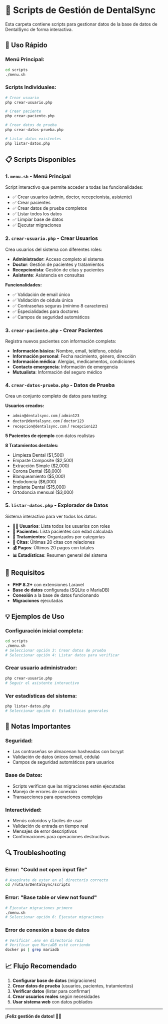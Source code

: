 # 📁 Scripts de Gestión de DentalSync

Esta carpeta contiene scripts para gestionar datos de la base de datos de DentalSync de forma interactiva.

## 🚀 Uso Rápido

### **Menú Principal:**
```bash
cd scripts
./menu.sh
```

### **Scripts Individuales:**
```bash
# Crear usuario
php crear-usuario.php

# Crear paciente  
php crear-paciente.php

# Crear datos de prueba
php crear-datos-prueba.php

# Listar datos existentes
php listar-datos.php
```

## 📋 Scripts Disponibles

### 1. **`menu.sh`** - Menú Principal
Script interactivo que permite acceder a todas las funcionalidades:
- ✅ Crear usuarios (admin, doctor, recepcionista, asistente)
- ✅ Crear pacientes
- ✅ Crear datos de prueba completos
- ✅ Listar todos los datos
- ✅ Limpiar base de datos
- ✅ Ejecutar migraciones

### 2. **`crear-usuario.php`** - Crear Usuarios
Crea usuarios del sistema con diferentes roles:
- **Administrador**: Acceso completo al sistema
- **Doctor**: Gestión de pacientes y tratamientos
- **Recepcionista**: Gestión de citas y pacientes
- **Asistente**: Asistencia en consultas

**Funcionalidades:**
- ✅ Validación de email único
- ✅ Validación de cédula única
- ✅ Contraseñas seguras (mínimo 8 caracteres)
- ✅ Especialidades para doctores
- ✅ Campos de seguridad automáticos

### 3. **`crear-paciente.php`** - Crear Pacientes
Registra nuevos pacientes con información completa:
- **Información básica**: Nombre, email, teléfono, cédula
- **Información personal**: Fecha nacimiento, género, dirección
- **Información médica**: Alergias, medicamentos, condiciones
- **Contacto emergencia**: Información de emergencia
- **Mutualista**: Información del seguro médico

### 4. **`crear-datos-prueba.php`** - Datos de Prueba
Crea un conjunto completo de datos para testing:

**Usuarios creados:**
- `admin@dentalsync.com` / `admin123`
- `doctor@dentalsync.com` / `doctor123`  
- `recepcion@dentalsync.com` / `recepcion123`

**5 Pacientes de ejemplo** con datos realistas

**8 Tratamientos dentales:**
- Limpieza Dental ($1,500)
- Empaste Composite ($2,500)
- Extracción Simple ($2,000)
- Corona Dental ($8,000)
- Blanqueamiento ($5,000)
- Endodoncia ($6,000)
- Implante Dental ($15,000)
- Ortodoncia mensual ($3,000)

### 5. **`listar-datos.php`** - Explorador de Datos
Sistema interactivo para ver todos los datos:
- **👨‍⚕️ Usuarios**: Lista todos los usuarios con roles
- **👥 Pacientes**: Lista pacientes con edad calculada
- **🦷 Tratamientos**: Organizados por categorías
- **📅 Citas**: Últimas 20 citas con relaciones
- **💰 Pagos**: Últimos 20 pagos con totales
- **📊 Estadísticas**: Resumen general del sistema

## 🔧 Requisitos

- **PHP 8.2+** con extensiones Laravel
- **Base de datos** configurada (SQLite o MariaDB)
- **Conexión** a la base de datos funcionando
- **Migraciones** ejecutadas

## 💡 Ejemplos de Uso

### **Configuración inicial completa:**
```bash
cd scripts
./menu.sh
# Seleccionar opción 3: Crear datos de prueba
# Seleccionar opción 4: Listar datos para verificar
```

### **Crear usuario administrador:**
```bash
php crear-usuario.php
# Seguir el asistente interactivo
```

### **Ver estadísticas del sistema:**
```bash
php listar-datos.php
# Seleccionar opción 6: Estadísticas generales
```

## 🚨 Notas Importantes

### **Seguridad:**
- Las contraseñas se almacenan hasheadas con bcrypt
- Validación de datos únicos (email, cédula)
- Campos de seguridad automáticos para usuarios

### **Base de Datos:**
- Scripts verifican que las migraciones estén ejecutadas
- Manejo de errores de conexión
- Transacciones para operaciones complejas

### **Interactividad:**
- Menús coloridos y fáciles de usar
- Validación de entrada en tiempo real
- Mensajes de error descriptivos
- Confirmaciones para operaciones destructivas

## 🔍 Troubleshooting

### **Error: "Could not open input file"**
```bash
# Asegúrate de estar en el directorio correcto
cd /ruta/a/DentalSync/scripts
```

### **Error: "Base table or view not found"**
```bash
# Ejecutar migraciones primero
./menu.sh
# Seleccionar opción 6: Ejecutar migraciones
```

### **Error de conexión a base de datos**
```bash
# Verificar .env en directorio raíz
# Verificar que MariaDB esté corriendo
docker ps | grep mariadb
```

## 📈 Flujo Recomendado

1. **Configurar base de datos** (migraciones)
2. **Crear datos de prueba** (usuarios, pacientes, tratamientos)
3. **Verificar datos** (listar para confirmar)
4. **Crear usuarios reales** según necesidades
5. **Usar sistema web** con datos poblados

---

**¡Feliz gestión de datos! 🦷✨**